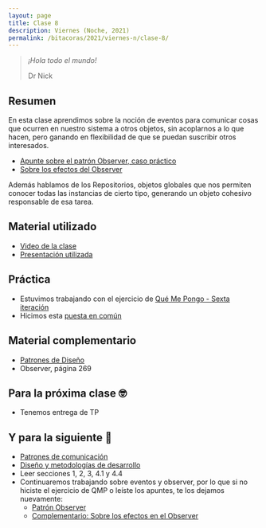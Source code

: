 ```yaml
---
layout: page
title: Clase 8
description: Viernes (Noche, 2021)
permalink: /bitacoras/2021/viernes-n/clase-8/
---
```


> _¡Hola todo el mundo!_
>
> Dr Nick




## Resumen

En esta clase aprendimos sobre la noción de eventos para comunicar cosas que ocurren en nuestro sistema a otros objetos, sin acoplarnos a lo que hacen, pero ganando en flexibilidad de que se puedan suscribir otros interesados.

- [Apunte sobre el patrón Observer, caso práctico](https://docs.google.com/document/d/1h8Cce8faTG65RXoElPvAsPS-I8H2MxMbemzMcYCL56I/edit)
- [Sobre los efectos del Observer](https://docs.google.com/document/d/1UwTcRLugqDgZuqfWvOxckwk27UBjDo70AF1znzX24QM/edit#heading=h.y04j3mise0wn)

Además hablamos de los Repositorios, objetos globales que nos permiten conocer todas las instancias de cierto tipo, generando un objeto cohesivo responsable de esa tarea.

## Material utilizado

- [Video de la clase](https://us02web.zoom.us/rec/share/5pVvDb3o8W9JSNbB7kXkc4Q9DN_paaa8hCcW-PMJyka7Vurhx5bo62u7Nnkzfd1-?startTime=1591999314000)
- [Presentación utilizada](https://docs.google.com/presentation/d/1GYxb86-8lZIf5wtjW6RtR9BdtwLc3GeGfRNKCl4pzsw/edit)

## Práctica

- Estuvimos trabajando con el ejercicio de [Qué Me Pongo - Sexta iteración](https://docs.google.com/document/d/1NxqhJj70kt-_4aw-CawlISdJZyedzoOcLAVJAZVZISE)
- Hicimos esta [puesta en común](https://drive.google.com/file/d/1JPWEYqw0a_ylqq2zF3zLa2SscGqPFPGg/view?usp=sharing)

## Material complementario

- [Patrones de Diseño](https://www.utnianos.com.ar/foro/attachment.php?aid=3577)
- Observer, página 269

## Para la próxima clase 🤓

- Tenemos entrega de TP

## Y para la siguiente 📅

- [Patrones de comunicación](https://docs.google.com/document/d/1EVPwqFyq2TW5Z5_VUeWdh9yLesxPBbSBzke2jHNURuk/edit)
-  [Diseño y metodologías de desarrollo](https://docs.google.com/document/d/11PQO8NPSOV4SW0ZwtFsh4RCtWubuEBV6E5qPicqJNKs/edit)
  - Leer secciones 1, 2, 3, 4.1 y 4.4
- Continuaremos trabajando sobre eventos y observer, por lo que si no hiciste el ejercicio de QMP o leíste los apuntes, te los dejamos nuevamente:
  - [Patrón Observer](https://docs.google.com/document/d/1h8Cce8faTG65RXoElPvAsPS-I8H2MxMbemzMcYCL56I/edit)
  - [Complementario: Sobre los efectos en el Observer](https://docs.google.com/document/d/1UwTcRLugqDgZuqfWvOxckwk27UBjDo70AF1znzX24QM/edit#heading=h.y04j3mise0wn)
